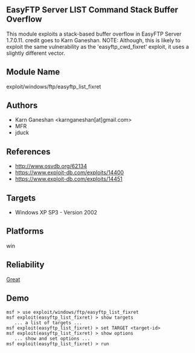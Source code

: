## EasyFTP Server LIST Command Stack Buffer Overflow

This module exploits a stack-based buffer overflow in 
EasyFTP Server 1.7.0.11. credit goes to Karn Ganeshan. NOTE: 
Although, this is likely to exploit the same vulnerability 
as the 'easyftp_cwd_fixret' exploit, it uses a slightly 
different vector.


## Module Name
exploit/windows/ftp/easyftp_list_fixret

## Authors
* Karn Ganeshan <karnganeshan[at]gmail.com>
* MFR
* jduck


## References
* http://www.osvdb.org/62134
* https://www.exploit-db.com/exploits/14400
* https://www.exploit-db.com/exploits/14451



## Targets
* Windows XP SP3 - Version 2002


## Platforms
win

## Reliability
[Great](https://github.com/rapid7/metasploit-framework/wiki/Exploit-Ranking)

## Demo

```
msf > use exploit/windows/ftp/easyftp_list_fixret
msf exploit(easyftp_list_fixret) > show targets
   ... a list of targets ...
msf exploit(easyftp_list_fixret) > set TARGET <target-id>
msf exploit(easyftp_list_fixret) > show options
   ... show and set options ...
msf exploit(easyftp_list_fixret) > run
```
    
    